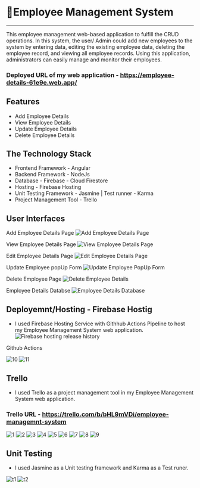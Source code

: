 # 👋Employee Management System
<hr>

This employee management web-based application to fulfill
the CRUD operations. In this system, the user/ Admin could add
new employees to the system by entering data, editing the
existing employee data, deleting the employee record, and viewing all employee records.
Using this application, administrators can easily manage and monitor their employees.

### Deployed URL of my web application - https://employee-details-61e9e.web.app/

## Features

- Add Employee Details
- View Employee Details
- Update Employee Details
- Delete Employee Details 

## The Technology Stack

- Frontend Framework - Angular
- Backend Framework - NodeJs
- Database - Firebase - Cloud Firestore 
- Hosting - Firebase Hosting
- Unit Testing Framework - Jasmine | Test runner - Karma 
- Project Management Tool - Trello

## User Interfaces

Add Employee Details Page
![Add Employee Details Page](https://user-images.githubusercontent.com/56311015/133385054-20e94639-1790-440b-95c6-9a45ad404074.PNG)

View Employee Details Page
![View Employee Details Page](https://user-images.githubusercontent.com/56311015/133385123-b21f6b0e-6920-41e5-81ed-0d0b47f82aa6.PNG)

Edit Employee Details Page
![Edit Employee Details Page](https://user-images.githubusercontent.com/56311015/133385162-a41f6d43-1f34-49e0-a650-976121116a5e.PNG)

Update Employee popUp Form
![Update Employee PopUp Form](https://user-images.githubusercontent.com/56311015/133385198-384221ca-2f4e-4d6b-a886-9d63018db912.PNG)

Delete Employee Page
![Delete Employee Details](https://user-images.githubusercontent.com/56311015/133385347-25af0451-ff89-4af6-9b9e-5ef140b203d1.PNG)

Employee Details Databse
![Employee Details Database](https://user-images.githubusercontent.com/56311015/133415119-6fd01cb5-24e5-41b3-9f2e-7419381d5841.PNG)

## Deployemnt/Hosting - Firebase Hostig

- I used Firebase Hosting Service with Githhub Actions Pipeline to host my Employee Management System web application.
![Firebase hosting release history](https://user-images.githubusercontent.com/56311015/133416519-7b9c7eba-fbdd-4e04-ab91-0ca0ac535141.PNG)

Github Actions

![10](https://user-images.githubusercontent.com/56311015/137109833-e18a2211-0870-4092-bc80-07de2acc32b0.PNG)
![11](https://user-images.githubusercontent.com/56311015/137109852-b3d9cf2e-21c9-44ee-a75e-d6b06a6cd720.PNG)

## Trello

- I used Trello as a project management tool in my Employee Management System web application.

### Trello URL - https://trello.com/b/bHL9mVDi/employee-managemnt-system


![1](https://user-images.githubusercontent.com/56311015/137108115-d0ecd413-2613-4f61-8f3e-b3558ffd0e30.PNG)
![2](https://user-images.githubusercontent.com/56311015/137108168-e354287c-93ca-4c36-9dc4-a6cb5de4cb77.PNG)
![3](https://user-images.githubusercontent.com/56311015/137108182-91aa262a-9a23-4670-bc07-775d1d27b7bb.PNG)
![4](https://user-images.githubusercontent.com/56311015/137108197-c6d2705d-20d7-4f2e-8050-afed2c8f3618.PNG)
![5](https://user-images.githubusercontent.com/56311015/137108202-6901c85d-220f-47bc-add9-7df52a1a1209.PNG)
![6](https://user-images.githubusercontent.com/56311015/137108212-19334abe-0764-4a7d-bcd3-9c53ac62772f.PNG)
![7](https://user-images.githubusercontent.com/56311015/137108217-d517c270-e70c-452c-aeb9-04dad7a428d8.PNG)
![8](https://user-images.githubusercontent.com/56311015/137108224-af33b25f-856f-4f51-9800-ea5a85943e92.PNG)
![9](https://user-images.githubusercontent.com/56311015/137108237-7ef8f74e-482f-4b64-bd69-5c5b8c6dc3a5.PNG)

## Unit Testing 

- I used Jasmine as a Unit testing framework and Karma as a Test runer.


![t1](https://user-images.githubusercontent.com/56311015/137310812-ca9554e1-b4e4-43a2-87c0-ee12fef0ae5d.PNG)
![t2](https://user-images.githubusercontent.com/56311015/137310833-aa3688c7-49a2-44ef-a6c7-b6360390abcb.PNG)
